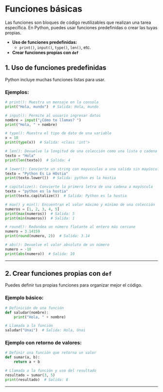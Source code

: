 # Funciones básicas
Las funciones son bloques de código reutilizables que realizan una tarea específica. En Python, puedes usar funciones predefinidas o crear las tuyas propias.

- **Uso de funciones predefinidas:**
    - `print()`, `input()`, `type()`, `len()`, etc.
- **Crear funciones propias con `def`**

## **1. Uso de funciones predefinidas**
Python incluye muchas funciones listas para usar.

### Ejemplos:
```python
# print(): Muestra un mensaje en la consola
print("Hola, mundo")  # Salida: Hola, mundo

# input(): Permite al usuario ingresar datos
nombre = input("¿Cómo te llamas? ")
print("Hola, " + nombre)

# type(): Muestra el tipo de dato de una variable
x = 10
print(type(x))  # Salida: <class 'int'>

# len(): Devuelve la longitud de una colección como una lista o cadena
texto = "Hola"
print(len(texto))  # Salida: 4

# lower(): Convierte un string con mayusculas a una salida sin mayúsculas
texto = "Python Es La HOstia"
print(texto.lower())  # Salida: python es la hostia

# capitalize(): Convierte la primera letra de una cadena a mayúscula
texto = "python es la hostia"
print(texto.capitalize())  # Salida: Python es la hostia

# max() y min(): Encuentran el valor máximo y mínimo de una colección
numeros = [1, 2, 3, 4, 5]
print(max(numeros))  # Salida: 5
print(min(numeros))  # Salida: 1

# round(): Redondea un número flotante al entero más cercano
numero = 3.14159
print(round(numero, 2))  # Salida: 3.14

# abs(): Devuelve el valor absoluto de un número
numero = -10
print(abs(numero))  # Salida: 10
```

---

## **2. Crear funciones propias con `def`**
Puedes definir tus propias funciones para organizar mejor el código.

### Ejemplo básico:
```python
# Definición de una función
def saludar(nombre):
    print("Hola, " + nombre)

# Llamada a la función
saludar("Unai")  # Salida: Hola, Unai
```

### Ejemplo con retorno de valores:
```python
# Definir una función que retorna un valor
def sumar(a, b):
    return a + b

# Llamada a la función y uso del resultado
resultado = sumar(3, 5)
print(resultado)  # Salida: 8
```

---